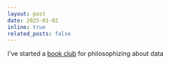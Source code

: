 ```yaml
---
layout: post
date: 2025-01-02
inline: true
related_posts: false
---
```


I've started a [book club](/book-club/) for philosophizing about data